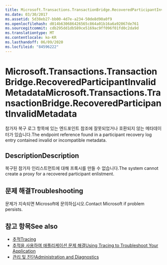 ```yaml
---
title: Microsoft.Transactions.TransactionBridge.RecoveredParticipantInvalidMetadata
ms.date: 03/30/2017
ms.assetid: 5d38eb27-bb00-4d7e-a234-50de8d90a0f9
ms.openlocfilehash: d014b630686426565c864a01b16a6a92067de761
ms.sourcegitcommit: cdb295dd1db589ce5169ac9ff096f01fd0c2da9d
ms.translationtype: MT
ms.contentlocale: ko-KR
ms.lasthandoff: 06/09/2020
ms.locfileid: "84596222"
---
```

# <a name="microsofttransactionstransactionbridgerecoveredparticipantinvalidmetadata"></a><span data-ttu-id="1b97f-102">Microsoft.Transactions.TransactionBridge.RecoveredParticipantInvalidMetadata</span><span class="sxs-lookup"><span data-stu-id="1b97f-102">Microsoft.Transactions.TransactionBridge.RecoveredParticipantInvalidMetadata</span></span>
<span data-ttu-id="1b97f-103">참가자 복구 로그 항목에 있는 엔드포인트 참조에 잘못되었거나 호환되지 않는 메타데이터가 있습니다.</span><span class="sxs-lookup"><span data-stu-id="1b97f-103">The endpoint reference found in a participant recovery log entry contained invalid or incompatible metadata.</span></span>  
  
## <a name="description"></a><span data-ttu-id="1b97f-104">Description</span><span class="sxs-lookup"><span data-stu-id="1b97f-104">Description</span></span>  
 <span data-ttu-id="1b97f-105">복구된 참가자 인리스트먼트에 대해 프록시를 만들 수 없습니다.</span><span class="sxs-lookup"><span data-stu-id="1b97f-105">The system cannot create a proxy for a recovered participant enlistment.</span></span>  
  
## <a name="troubleshooting"></a><span data-ttu-id="1b97f-106">문제 해결</span><span class="sxs-lookup"><span data-stu-id="1b97f-106">Troubleshooting</span></span>  
 <span data-ttu-id="1b97f-107">문제가 지속되면 Microsoft에 문의하십시오.</span><span class="sxs-lookup"><span data-stu-id="1b97f-107">Contact Microsoft if problem persists.</span></span>  
  
## <a name="see-also"></a><span data-ttu-id="1b97f-108">참고 항목</span><span class="sxs-lookup"><span data-stu-id="1b97f-108">See also</span></span>

- [<span data-ttu-id="1b97f-109">추적</span><span class="sxs-lookup"><span data-stu-id="1b97f-109">Tracing</span></span>](index.md)
- [<span data-ttu-id="1b97f-110">추적을 사용하여 애플리케이션 문제 해결</span><span class="sxs-lookup"><span data-stu-id="1b97f-110">Using Tracing to Troubleshoot Your Application</span></span>](using-tracing-to-troubleshoot-your-application.md)
- [<span data-ttu-id="1b97f-111">관리 및 진단</span><span class="sxs-lookup"><span data-stu-id="1b97f-111">Administration and Diagnostics</span></span>](../index.md)
